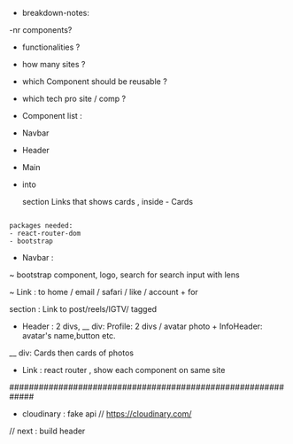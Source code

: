 - breakdown-notes:

-nr components?

- functionalities ?
- how many sites ?
- which Component should be reusable ?

- which tech pro site / comp ?

- Component list :

- Navbar
- Header
- Main
- into <main> section Links that shows cards , inside - Cards

```

packages needed:
- react-router-dom
- bootstrap

```

- Navbar :

~ bootstrap component, logo, search for search input with lens

~ Link : to home / email / safari / like / account + for <main> section : Link to post/reels/IGTV/ tagged

- Header : 2 divs,
  \_\_ div: Profile: 2 divs / avatar photo + InfoHeader: avatar's name,button etc.

\_\_ div: Cards then cards of photos

- Link : react router , show each component on same site

#############################################################

- cloudinary : fake api
  // https://cloudinary.com/

// next : build header
